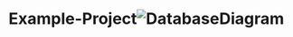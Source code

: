 # Example-Project![DatabaseDiagram](https://github.com/cevherbakan/Example-Project/assets/53389814/b2b065ba-25b9-47be-828e-e13d058cf94d)

